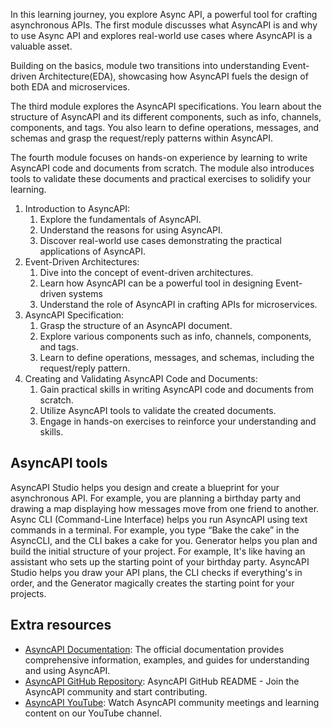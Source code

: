 In this learning journey, you explore Async API, a powerful tool for crafting asynchronous APIs. The first module discusses what AsyncAPI is and why to use Async API and explores real-world use cases where AsyncAPI is a valuable asset.

Building on the basics, module two transitions into understanding Event-driven Architecture(EDA), showcasing how AsyncAPI fuels the design of both EDA and microservices.

The third module explores the AsyncAPI specifications. You learn about the structure of AsyncAPI and its different components, such as info, channels, components, and tags. You also learn to define operations, messages, and schemas and grasp the request/reply patterns within AsyncAPI.

The fourth module focuses on hands-on experience by learning to write AsyncAPI code and documents from scratch. The module also introduces tools to validate these documents and practical exercises to solidify your learning.

1. Introduction to AsyncAPI:
   1. Explore the fundamentals of AsyncAPI.
   1. Understand the reasons for using AsyncAPI.
   1. Discover real-world use cases demonstrating the practical applications of AsyncAPI.
1. Event-Driven Architectures:
   1. Dive into the concept of event-driven architectures.
   1. Learn how AsyncAPI can be a powerful tool in designing Event-driven systems
   1. Understand the role of AsyncAPI in crafting APIs for microservices.
1. AsyncAPI Specification:
   1. Grasp the structure of an AsyncAPI document.
   1. Explore various components such as info, channels, components, and tags.
   1. Learn to define operations, messages, and schemas, including the request/reply pattern.
1. Creating and Validating AsyncAPI Code and Documents:
   1. Gain practical skills in writing AsyncAPI code and documents from scratch.
   1. Utilize AsyncAPI tools to validate the created documents.
   1. Engage in hands-on exercises to reinforce your understanding and skills.

## AsyncAPI tools


AsyncAPI Studio helps you design and create a blueprint for your asynchronous API. For example, you are planning a birthday party and drawing a map displaying how messages move from one friend to another.
Async CLI (Command-Line Interface) helps you run AsyncAPI using text commands in a terminal. For example, you type “Bake the cake” in the AsyncCLI, and the CLI bakes a cake for you.
Generator helps you plan and build the initial structure of your project. For example, It's like having an assistant who sets up the starting point of your birthday party.
AsyncAPI Studio helps you draw your API plans, the CLI checks if everything's in order, and the Generator magically creates the starting point for your projects.

## Extra resources

- [AsyncAPI Documentation](https://www.asyncapi.com/docs/): The official documentation provides comprehensive information, examples, and guides for understanding and using AsyncAPI.
- [AsyncAPI GitHub Repository](https://github.com/asyncapi#-join-asyncapi-community): AsyncAPI GitHub README - Join the AsyncAPI community and start contributing.
- [AsyncAPI YouTube](https://www.youtube.com/c/AsyncAPI): Watch AsyncAPI community meetings and learning content on our YouTube channel.

